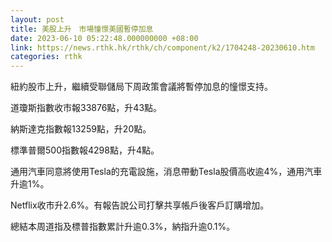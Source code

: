 ```yaml
---
layout: post
title: 美股上升　市場憧憬美國暫停加息
date: 2023-06-10 05:22:48.000000000 +08:00
link: https://news.rthk.hk/rthk/ch/component/k2/1704248-20230610.htm
categories: rthk
---
```


紐約股市上升，繼續受聯儲局下周政策會議將暫停加息的憧憬支持。

道瓊斯指數收市報33876點，升43點。

納斯達克指數報13259點，升20點。

標準普爾500指數報4298點，升4點。

通用汽車同意將使用Tesla的充電設施，消息帶動Tesla股價高收逾4%，通用汽車升逾1%。

Netflix收市升2.6%。有報告說公司打擊共享帳戶後客戶訂購增加。

總結本周道指及標普指數累計升逾0.3%，納指升逾0.1%。

